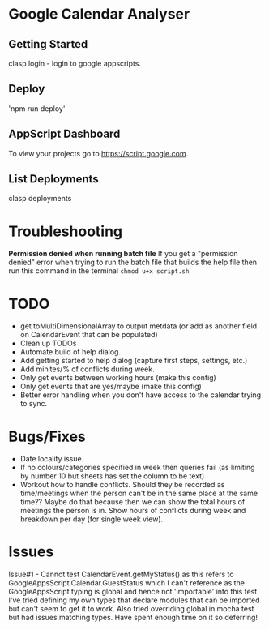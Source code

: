 # Google Calendar Analyser

## Getting Started

clasp login - login to google appscripts.

## Deploy

'npm run deploy'

## AppScript Dashboard

To view your projects go to https://script.google.com.

## List Deployments

clasp deployments

# Troubleshooting

**Permission denied when running batch file**
If you get a "permission denied" error when trying to run the batch file that builds the help file then run this command in the terminal `chmod u+x script.sh`

# TODO

- get toMultiDimensionalArray to output metdata (or add as another field on CalendarEvent that can be populated)
- Clean up TODOs
- Automate build of help dialog.
- Add getting started to help dialog (capture first steps, settings, etc.)
- Add minites/% of conflicts during week.
- Only get events between working hours (make this config)
- Only get events that are yes/maybe (make this config)
- Better error handling when you don't have access to the calendar trying to sync.

# Bugs/Fixes

- Date locality issue.
- If no colours/categories specified in week then queries fail (as limiting by number 10 but sheets has set the column to be text)
- Workout how to handle conflicts. Should they be recorded as time/meetings when the person can't be in the same place at the same time?? Maybe do that because then we can show the total hours of meetings the person is in. Show hours of conflicts during week and breakdown per day (for single week view).

# Issues

Issue#1 - Cannot test CalendarEvent.getMyStatus() as this refers to GoogleAppsScript.Calendar.GuestStatus which I can't reference as the
GoogleAppsScript typing is global and hence not 'importable' into this test. I've tried defining my own types that declare
modules that can be imported but can't seem to get it to work. Also tried overriding global in mocha test but had issues
matching types. Have spent enough time on it so deferring!
